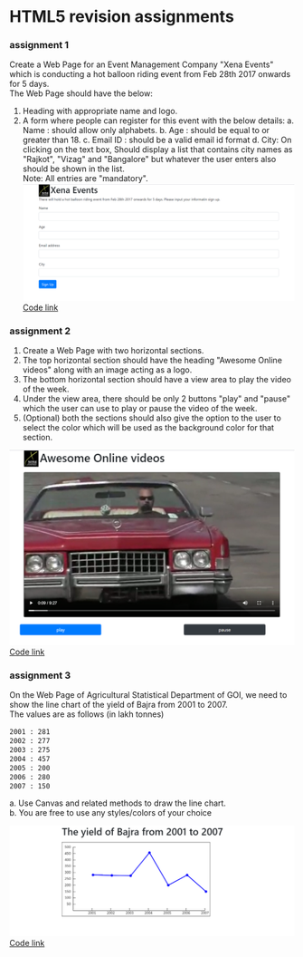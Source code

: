 # HTML5 revision assignments

### assignment 1
Create a Web Page for an Event Management Company "Xena Events" which is conducting a hot balloon riding event from Feb 28th 2017 onwards for 5 days.      
The Web Page should have the below:     
1.	Heading with appropriate name and logo.          
2.	A form where people can register for this event with the below details: a. Name : should allow only alphabets. b. Age : should be equal to or greater than 18. c. Email ID : should be a valid email id format d. City: On clicking on the text box, Should display a list that contains city names as "Rajkot", "Vizag" and "Bangalore" but whatever the user enters also should be shown in the list.       
Note: All entries are "mandatory".        
![image](./img/assignment1.jpg)
[Code link](./assignment1.html)


### assignment 2
1.	Create a Web Page with two horizontal sections.    
2.	The top horizontal section should have the heading "Awesome Online videos" along with an image acting as a logo.       
3.	The bottom horizontal section should have a view area to play the video of the week.     
4.	Under the view area, there should be only 2 buttons "play" and "pause" which the user can use to play or pause the video of the week.      
5.	(Optional) both the sections should also give the option to the user to select the color which will be used as the background color for that section.      

![image](./img/assignment-2.jpg)
[Code link](./assignment2.html)


### assignment 3
On the Web Page of Agricultural Statistical Department of GOI, we need to show the line chart of the yield of Bajra from 2001 to 2007.      
The values are as follows (in lakh tonnes)       
```
2001 : 281
2002 : 277
2003 : 275
2004 : 457
2005 : 200
2006 : 280
2007 : 150
```
a. Use Canvas and related methods to draw the line chart.      
b. You are free to use any styles/colors of your choice      
   
![image](./img/assignment3.jpg)
[Code link](./assignment3.html)

